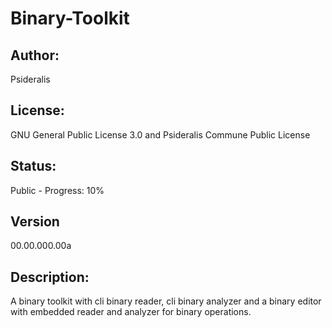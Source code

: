 # Binary-Toolkit
## Author: 
Psideralis<br/>
## License: 
GNU General Public License 3.0 and Psideralis Commune Public License<br/>
## Status:
Public - Progress: 10%<br/>
## Version
00.00.000.00a<br/>
## Description:
A binary toolkit with cli binary reader, cli binary analyzer and a binary editor with embedded reader and analyzer for binary operations.<br/>